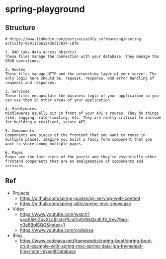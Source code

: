 # spring-playground

## Structure
```
# https://www.linkedin.com/posts/eczachly_softwareengineering-activity-6891156612426317824-iBfm

1. DAO (aka data access objects)
These files manage the connection with your database. They manage the CRUD operations.

2. Routes
These files manage HTTP and the networking layer of your server. The only logic here should be, request, response, and error handling of requests and responses.

3. Services
These files encapsulate the business logic of your application so you can use them in other areas of your application.

4. Middlewares
Middlewares usually sit in front of your API's routes. They do things like, logging, rate-limiting, etc. They are really critical to include for building a resilient, secure API.

5. Components
Components are pieces of the frontend that you want to reuse in multiple places. Imagine you built a fancy form component that you want to share among multiple pages.

6. Pages
Pages are the last piece of the puzzle and they're essentially other frontend components that are an amalgamation of components and services.
```

## Ref
- Projects
	- https://github.com/spring-guides/gs-serving-web-content
	- https://github.com/spring-attic/spring-mvc-showcase
- Video
	- https://www.youtube.com/watch?v=pS5HrZuvXLc&list=PLmOn9nNkQxJE3V_Eev79ao-g3a6BplSQG&index=1
	- https://www.youtube.com/codejava
- Blog
	- https://www.codejava.net/frameworks/spring-boot/spring-boot-crud-example-with-spring-mvc-spring-data-jpa-thymeleaf-hibernate-mysql#Database
